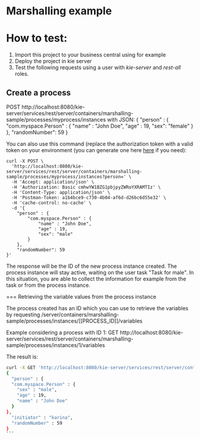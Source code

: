 Marshalling example
=======================

# How to test:

1. Import this project to your business central using for example
2. Deploy the project in kie server
3. Test the following requests using a user with *kie-server* and *rest-all* roles. 

## Create a process 

POST http://localhost:8080/kie-server/services/rest/server/containers/marshalling-sample/processes/myprocess/instances with JSON:
{ 
	"person" : { 
		"com.myspace.Person" : {
			"name" : "John Doe",
			"age" : 19,
			"sex": "female"
		}
	},
	"randomNumber": 59
}

You can also use this command (replace the authorization token with a valid token on your environment (you can generate one here [here](https://www.blitter.se/utils/basic-authentication-header-generator/) if you need): 
````
curl -X POST \
  'http://localhost:8080/kie-server/services/rest/server/containers/marshalling-sample/processes/myprocess/instances?person=' \
  -H 'Accept: application/json' \
  -H 'Authorization: Basic cmhwYW1BZG1pbjpyZWRoYXRAMTIz' \
  -H 'Content-Type: application/json' \
  -H 'Postman-Token: a1b4bce9-c730-4b04-af6d-d26bc6d55e32' \
  -H 'cache-control: no-cache' \
  -d '{ 
	"person" : { 
		"com.myspace.Person" : {
			"name" : "John Doe",
			"age" : 19,
			"sex": "male"
		}
	},
	"randomNumber": 59
}'
````

The response will be the ID of the new process instance created. The process instance will stay active, waiting on the user task "Task for male". In this situation, you are able to collect the information for example from the task or from the process instance. 

=== Retrieving the variable values from the process instance

The process created has an ID which you can use to retrieve the variables by requesting /server/containers/marshalling-sample/processes/instances/[[PROCESS_ID]]/variables

Example considering a process with ID 1: GET http://localhost:8080/kie-server/services/rest/server/containers/marshalling-sample/processes/instances/1/variables

The result is: 

````bash
curl -X GET 'http://localhost:8080/kie-server/services/rest/server/containers/marshalling-sample/processes/instances/1/variables' -H 'Accept: application/json'  -H 'Authorization: Basic a2FyaW5hOmFzZGFzZGFzZA=='
{
  "person" : {
  "com.myspace.Person" : {
    "sex" : "male",
    "age" : 19,
    "name" : "John Doe"
  }
},
  "initiator" : "karina",
  "randomNumber" : 59
}
```

